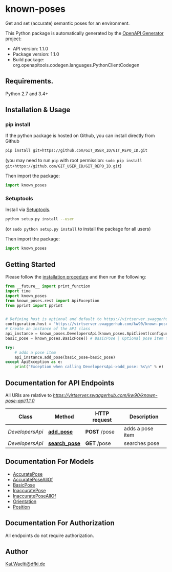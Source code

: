 # known-poses
Get and set (accurate) semantic poses for an environment.

This Python package is automatically generated by the [OpenAPI Generator](https://openapi-generator.tech) project:

- API version: 1.1.0
- Package version: 1.1.0
- Build package: org.openapitools.codegen.languages.PythonClientCodegen

## Requirements.

Python 2.7 and 3.4+

## Installation & Usage
### pip install

If the python package is hosted on Github, you can install directly from Github

```sh
pip install git+https://github.com/GIT_USER_ID/GIT_REPO_ID.git
```
(you may need to run `pip` with root permission: `sudo pip install git+https://github.com/GIT_USER_ID/GIT_REPO_ID.git`)

Then import the package:
```python
import known_poses 
```

### Setuptools

Install via [Setuptools](http://pypi.python.org/pypi/setuptools).

```sh
python setup.py install --user
```
(or `sudo python setup.py install` to install the package for all users)

Then import the package:
```python
import known_poses
```

## Getting Started

Please follow the [installation procedure](#installation--usage) and then run the following:

```python
from __future__ import print_function
import time
import known_poses
from known_poses.rest import ApiException
from pprint import pprint


# Defining host is optional and default to https://virtserver.swaggerhub.com/kw90/known-pose-api/1.1.0
configuration.host = "https://virtserver.swaggerhub.com/kw90/known-pose-api/1.1.0"
# Create an instance of the API class
api_instance = known_poses.DevelopersApi(known_poses.ApiClient(configuration))
basic_pose = known_poses.BasicPose() # BasicPose | Optional pose item to add (optional)

try:
    # adds a pose item
    api_instance.add_pose(basic_pose=basic_pose)
except ApiException as e:
    print("Exception when calling DevelopersApi->add_pose: %s\n" % e)

```

## Documentation for API Endpoints

All URIs are relative to *https://virtserver.swaggerhub.com/kw90/known-pose-api/1.1.0*

Class | Method | HTTP request | Description
------------ | ------------- | ------------- | -------------
*DevelopersApi* | [**add_pose**](docs/DevelopersApi.md#add_pose) | **POST** /pose | adds a pose item
*DevelopersApi* | [**search_pose**](docs/DevelopersApi.md#search_pose) | **GET** /pose | searches pose


## Documentation For Models

 - [AccuratePose](docs/AccuratePose.md)
 - [AccuratePoseAllOf](docs/AccuratePoseAllOf.md)
 - [BasicPose](docs/BasicPose.md)
 - [InaccuratePose](docs/InaccuratePose.md)
 - [InaccuratePoseAllOf](docs/InaccuratePoseAllOf.md)
 - [Orientation](docs/Orientation.md)
 - [Position](docs/Position.md)


## Documentation For Authorization

 All endpoints do not require authorization.

## Author

Kai.Waelti@dfki.de


